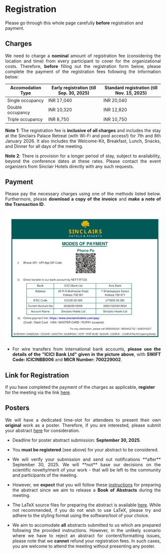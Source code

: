 # Registration

Please go through this whole page carefully **before** registration and payment. 


## Charges

<p align="justify">We need to charge a <b>nominal</b> amount of registration fee (considering the location and time) from every participant to cover for the organizational costs. 
Therefore, <b>before</b> filling out the registration form below, please complete the payment of the registration fees following the information below:</p>

| Accomodation Type | Early registration (till Sep. 30, 2025) | Standard registration (till Nov. 15, 2025) |
| --------- | ----------------------- | --------------------- |
| Single occupancy | INR 17,040 | INR 20,040 |
| Double occupancy | INR 10,320 | INR 12,820 |
| Triple occupancy | INR 8,750  | INR 10,750 |

<p align="justify">
<b>Note 1</b>: The registration fee is <b>inclusive of all charges</b> and includes the stay at the Sinclairs Palace Retreat (with Wi-Fi and pool access!) for 7th and 8th January 2026. It also includes the Welcome-Kit, Breakfast, Lunch, Snacks, and Dinner for all days of the meeting.</p>

<p align="justify"><b>Note 2</b>: There is provision for a longer period of stay, subject to availability, beyond the conference dates at these rates. Please contact the event organizers from Sinclair Hotels directly with any such requests.</p>


## Payment

<p align="justify">Please pay the necessary charges using one of the methods listed below. Furthermore, please <b>download a copy of the invoice</b> and <b>make a note of the Transaction ID</b>.</p>

![Payment Information](img/payment.png)

- <p align="justify">For wire transfers from international bank accounts, <b>please use the details of the "ICICI Bank Ltd" given in the picture above</b>, with <b>SWIFT Code: ICICINBB006</b> and <b>MICR Number: 700229002</b>.</p>



## Link for Registration

If you have completed the payment of the charges as applicable, <b>register</b> for the meeting via the link <a href="https://forms.gle/cwRe8krcXUXHtmAW6">here</a>.

## Posters

<p align="justify">
We will have a dedicated time-slot for attendees to present their own <b>original</b> work as a poster. Therefore, if you are interested, please submit your abstract <a href="https://forms.gle/Wy2VPg1PD9st4RkN8">here</a> for consideration.</p>



- <p align="justify">Deadline for poster abstract submission: <b>September 30, 2025</b>.</p>
- <p align="justify">You <b>must be registered</b> (see above) for your abstract to be considered.</p>
- <p align="justify">We will verify your submission and send out notifications **after** September 30, 2025. We will **not** base our decisions on the scientific novelty/merit of your work - that will be left to the community and participants of the meeting.</p> 
- <p align="justify">However, we <b>expect</b> that you will follow these <a href="https://drive.google.com/file/d/1fFk6OEFuXgJRLDz72eacgwfzeuSJWkSo/view?usp=sharing">instructions</a> for preparing the abstract since we aim to release a <b>Book of Abstracts</b> during the meeting.</p>
- <p align="justify">The LaTeX source files for preparing the abstract is available <a href="https://drive.google.com/file/d/1IpT1Q0632B4eXZSriJKq-jnQfbIpUGz9/view?usp=sharing">here</a>. While not recommended, if you do not wish to use LaTeX, please try and adhere to the styling format using the software/tool of your choice.
- <p align="justify">We aim to accomodate <b>all</b> abstracts submitted to us which are prepared following the provided instructions. However, in the unlikely scenario where we have to reject an abstract for content/formatting issues, please note that we <b>cannot</b> refund your registration fees. In such cases, you are welcome to attend the meeting without presenting any poster.</p>





